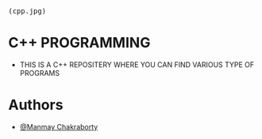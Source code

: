 <!-- ![Logo](cpp.PNG) -->
<kbd>(cpp.jpg)</kbd>

    
# C++ PROGRAMMING 
- THIS IS A C++ REPOSITERY WHERE YOU CAN FIND VARIOUS TYPE OF PROGRAMS


# Authors

- [@Manmay Chakraborty](https://www.github.com/manmay2)


